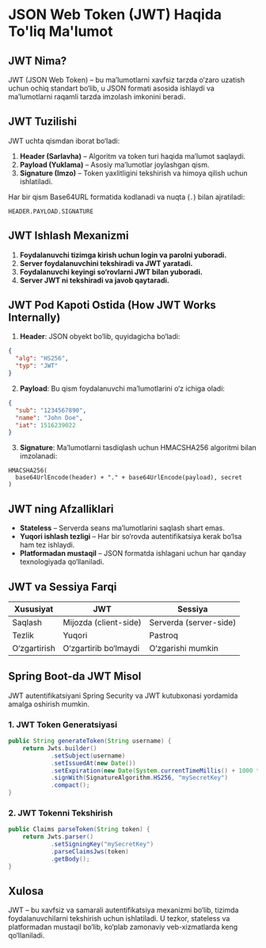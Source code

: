 # JSON Web Token (JWT) Haqida To'liq Ma'lumot

## JWT Nima?
JWT (JSON Web Token) – bu ma’lumotlarni xavfsiz tarzda o‘zaro uzatish uchun ochiq standart bo‘lib, u JSON formati asosida ishlaydi va ma’lumotlarni raqamli tarzda imzolash imkonini beradi.

## JWT Tuzilishi
JWT uchta qismdan iborat bo‘ladi:
1. **Header (Sarlavha)** – Algoritm va token turi haqida ma’lumot saqlaydi.
2. **Payload (Yuklama)** – Asosiy ma’lumotlar joylashgan qism.
3. **Signature (Imzo)** – Token yaxlitligini tekshirish va himoya qilish uchun ishlatiladi.

Har bir qism Base64URL formatida kodlanadi va nuqta (`.`) bilan ajratiladi:
```
HEADER.PAYLOAD.SIGNATURE
```

## JWT Ishlash Mexanizmi
1. **Foydalanuvchi tizimga kirish uchun login va parolni yuboradi.**
2. **Server foydalanuvchini tekshiradi va JWT yaratadi.**
3. **Foydalanuvchi keyingi so‘rovlarni JWT bilan yuboradi.**
4. **Server JWT ni tekshiradi va javob qaytaradi.**

## JWT Pod Kapoti Ostida (How JWT Works Internally)
1. **Header**: JSON obyekt bo‘lib, quyidagicha bo‘ladi:
```json
{
  "alg": "HS256",
  "typ": "JWT"
}
```
2. **Payload**: Bu qism foydalanuvchi ma’lumotlarini o‘z ichiga oladi:
```json
{
  "sub": "1234567890",
  "name": "John Doe",
  "iat": 1516239022
}
```
3. **Signature**: Ma’lumotlarni tasdiqlash uchun HMACSHA256 algoritmi bilan imzolanadi:
```
HMACSHA256(
  base64UrlEncode(header) + "." + base64UrlEncode(payload), secret
)
```

## JWT ning Afzalliklari
- **Stateless** – Serverda seans ma’lumotlarini saqlash shart emas.
- **Yuqori ishlash tezligi** – Har bir so‘rovda autentifikatsiya kerak bo‘lsa ham tez ishlaydi.
- **Platformadan mustaqil** – JSON formatda ishlagani uchun har qanday texnologiyada qo‘llaniladi.

## JWT va Sessiya Farqi
| Xususiyat  | JWT  | Sessiya |
|------------|------|---------|
| Saqlash    | Mijozda (client-side) | Serverda (server-side) |
| Tezlik     | Yuqori | Pastroq |
| O‘zgartirish | O‘zgartirib bo‘lmaydi | O‘zgarishi mumkin |

## Spring Boot-da JWT Misol
JWT autentifikatsiyani Spring Security va JWT kutubxonasi yordamida amalga oshirish mumkin.

### 1. JWT Token Generatsiyasi
```java
public String generateToken(String username) {
    return Jwts.builder()
            .setSubject(username)
            .setIssuedAt(new Date())
            .setExpiration(new Date(System.currentTimeMillis() + 1000 * 60 * 60))
            .signWith(SignatureAlgorithm.HS256, "mySecretKey")
            .compact();
}
```

### 2. JWT Tokenni Tekshirish
```java
public Claims parseToken(String token) {
    return Jwts.parser()
            .setSigningKey("mySecretKey")
            .parseClaimsJws(token)
            .getBody();
}
```

## Xulosa
JWT – bu xavfsiz va samarali autentifikatsiya mexanizmi bo‘lib, tizimda foydalanuvchilarni tekshirish uchun ishlatiladi. U tezkor, stateless va platformadan mustaqil bo‘lib, ko‘plab zamonaviy veb-xizmatlarda keng qo‘llaniladi.

